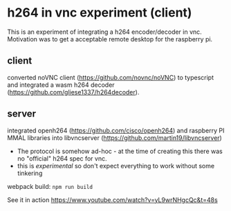 # h264 in vnc experiment (client)

This is an experiment of integrating a h264 encoder/decoder in vnc. 
Motivation was to get a acceptable remote desktop for the raspberry pi. 

## client
converted noVNC client (https://github.com/novnc/noVNC) to typescript and integrated a wasm h264 decoder (https://github.com/gliese1337/h264decoder). 

## server
integrated openh264 (https://github.com/cisco/openh264) and raspberry PI MMAL libraries into libvncserver (https://github.com/martin19/libvncserver)

- The protocol is somehow ad-hoc - at the time of creating this there was no "official" h264 spec for vnc.
- this is *experimental* so don't expect everything to work without some tinkering

webpack build: `npm run build`

See it in action https://www.youtube.com/watch?v=yL9wrNHgcQc&t=48s
